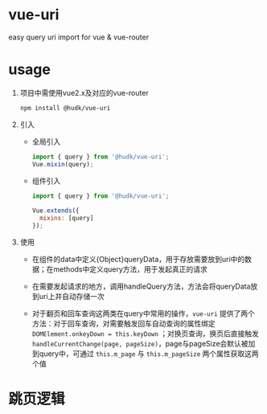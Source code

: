 # vue-uri
easy query uri import for vue &amp; vue-router

# usage
1. 项目中需使用vue2.x及对应的vue-router

      ```bash
      npm install @hudk/vue-uri
      ```

1. 引入
    * 全局引入
      ```js
      import { query } from '@hudk/vue-uri';
      Vue.mixin(query);
      ```
    * 组件引入
      ```js
      import { query } from '@hudk/vue-uri';
    
      Vue.extends({
        mixins: [query]
      });
      ```
1. 使用
    
    * 在组件的data中定义{Object}queryData，用于存放需要放到uri中的数据；在methods中定义query方法，用于发起真正的请求
    
    * 在需要发起请求的地方，调用handleQuery方法，方法会将queryData放到uri上并自动存储一次

    * 对于翻页和回车查询这两类在query中常用的操作，`vue-uri` 提供了两个方法：对于回车查询，对需要触发回车自动查询的属性绑定 `DOMElement.onkeyDown = this.keyDown` ；对换页查询，换页后直接触发`handleCurrentChange(page, pageSize)`，page与pageSize会默认被加到query中，可通过 `this.m_page` 与 `this.m_pageSize` 两个属性获取这两个值

# 跳页逻辑

